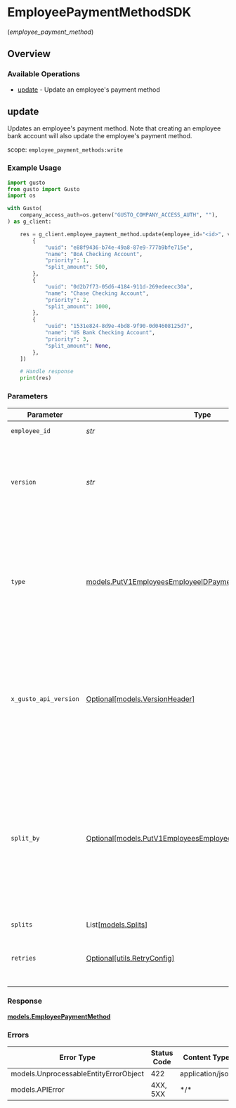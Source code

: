 # EmployeePaymentMethodSDK
(*employee_payment_method*)

## Overview

### Available Operations

* [update](#update) - Update an employee's payment method

## update

Updates an employee's payment method. Note that creating an employee
bank account will also update the employee's payment method.

scope: `employee_payment_methods:write`

### Example Usage

```python
import gusto
from gusto import Gusto
import os

with Gusto(
    company_access_auth=os.getenv("GUSTO_COMPANY_ACCESS_AUTH", ""),
) as g_client:

    res = g_client.employee_payment_method.update(employee_id="<id>", version="63859768485e218ccf8a449bb60f14ed", type_=gusto.PutV1EmployeesEmployeeIDPaymentMethodType.DIRECT_DEPOSIT, split_by=gusto.PutV1EmployeesEmployeeIDPaymentMethodSplitBy.AMOUNT, splits=[
        {
            "uuid": "e88f9436-b74e-49a8-87e9-777b9bfe715e",
            "name": "BoA Checking Account",
            "priority": 1,
            "split_amount": 500,
        },
        {
            "uuid": "0d2b7f73-05d6-4184-911d-269edeecc30a",
            "name": "Chase Checking Account",
            "priority": 2,
            "split_amount": 1000,
        },
        {
            "uuid": "1531e824-8d9e-4bd8-9f90-0d04608125d7",
            "name": "US Bank Checking Account",
            "priority": 3,
            "split_amount": None,
        },
    ])

    # Handle response
    print(res)

```

### Parameters

| Parameter                                                                                                                                                                                                                    | Type                                                                                                                                                                                                                         | Required                                                                                                                                                                                                                     | Description                                                                                                                                                                                                                  |
| ---------------------------------------------------------------------------------------------------------------------------------------------------------------------------------------------------------------------------- | ---------------------------------------------------------------------------------------------------------------------------------------------------------------------------------------------------------------------------- | ---------------------------------------------------------------------------------------------------------------------------------------------------------------------------------------------------------------------------- | ---------------------------------------------------------------------------------------------------------------------------------------------------------------------------------------------------------------------------- |
| `employee_id`                                                                                                                                                                                                                | *str*                                                                                                                                                                                                                        | :heavy_check_mark:                                                                                                                                                                                                           | The UUID of the employee                                                                                                                                                                                                     |
| `version`                                                                                                                                                                                                                    | *str*                                                                                                                                                                                                                        | :heavy_check_mark:                                                                                                                                                                                                           | The current version of the object. See the [versioning guide](https://docs.gusto.com/embedded-payroll/docs/versioning#object-layer) for information on how to use this field.                                                |
| `type`                                                                                                                                                                                                                       | [models.PutV1EmployeesEmployeeIDPaymentMethodType](../../models/putv1employeesemployeeidpaymentmethodtype.md)                                                                                                                | :heavy_check_mark:                                                                                                                                                                                                           | The payment method type. If type is Check, then split_by and splits do not need to be populated. If type is Direct Deposit, split_by and splits are required.                                                                |
| `x_gusto_api_version`                                                                                                                                                                                                        | [Optional[models.VersionHeader]](../../models/versionheader.md)                                                                                                                                                              | :heavy_minus_sign:                                                                                                                                                                                                           | Determines the date-based API version associated with your API call. If none is provided, your application's [minimum API version](https://docs.gusto.com/embedded-payroll/docs/api-versioning#minimum-api-version) is used. |
| `split_by`                                                                                                                                                                                                                   | [Optional[models.PutV1EmployeesEmployeeIDPaymentMethodSplitBy]](../../models/putv1employeesemployeeidpaymentmethodsplitby.md)                                                                                                | :heavy_minus_sign:                                                                                                                                                                                                           | Describes how the payment will be split. If split_by is Percentage, then the split amounts must add up to exactly 100. If split_by is Amount, then the last split amount must be nil to capture the remainder.               |
| `splits`                                                                                                                                                                                                                     | List[[models.Splits](../../models/splits.md)]                                                                                                                                                                                | :heavy_minus_sign:                                                                                                                                                                                                           | N/A                                                                                                                                                                                                                          |
| `retries`                                                                                                                                                                                                                    | [Optional[utils.RetryConfig]](../../models/utils/retryconfig.md)                                                                                                                                                             | :heavy_minus_sign:                                                                                                                                                                                                           | Configuration to override the default retry behavior of the client.                                                                                                                                                          |

### Response

**[models.EmployeePaymentMethod](../../models/employeepaymentmethod.md)**

### Errors

| Error Type                            | Status Code                           | Content Type                          |
| ------------------------------------- | ------------------------------------- | ------------------------------------- |
| models.UnprocessableEntityErrorObject | 422                                   | application/json                      |
| models.APIError                       | 4XX, 5XX                              | \*/\*                                 |